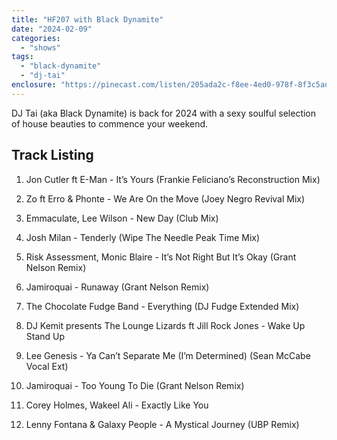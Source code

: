```yaml
---
title: "HF207 with Black Dynamite"
date: "2024-02-09"
categories: 
  - "shows"
tags: 
  - "black-dynamite"
  - "dj-tai"
enclosure: "https://pinecast.com/listen/205ada2c-f8ee-4ed0-978f-8f3c5adea116.mp3 105355757 audio/mpeg "
---
```


DJ Tai (aka Black Dynamite) is back for 2024 with a sexy soulful selection of house beauties to commence your weekend.

## Track Listing

1. Jon Cutler ft E-Man - It’s Yours (Frankie Feliciano’s Reconstruction Mix)

3. Zo ft Erro & Phonte - We Are On the Move (Joey Negro Revival Mix)

5. Emmaculate, Lee Wilson - New Day (Club Mix)

7. Josh Milan - Tenderly (Wipe The Needle Peak Time Mix)

9. Risk Assessment, Monic Blaire - It’s Not Right But It’s Okay (Grant Nelson Remix)

11. Jamiroquai - Runaway (Grant Nelson Remix)

13. The Chocolate Fudge Band - Everything (DJ Fudge Extended Mix)

15. DJ Kemit presents The Lounge Lizards ft Jill Rock Jones - Wake Up Stand Up

17. Lee Genesis - Ya Can’t Separate Me (I’m Determined) (Sean McCabe Vocal Ext)

19. Jamiroquai - Too Young To Die (Grant Nelson Remix)

21. Corey Holmes, Wakeel Ali - Exactly Like You

23. Lenny Fontana & Galaxy People - A Mystical Journey (UBP Remix)
